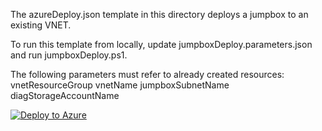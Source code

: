 The azureDeploy.json template in this directory deploys a jumpbox to an existing VNET.

To run this template from locally, update jumpboxDeploy.parameters.json and run jumpboxDeploy.ps1. 

The following parameters must refer to already created resources:
    vnetResourceGroup
    vnetName
    jumpboxSubnetName
    diagStorageAccountName
    
[![Deploy to Azure](http://azuredeploy.net/deploybutton.png)](https://azuredeploy.net/)